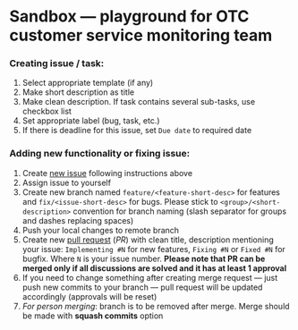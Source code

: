 # Sandbox — playground for OTC customer service monitoring team


### Creating issue / task:

1. Select appropriate template (if any)
1. Make short description as title
2. Make clean description. If task contains several sub-tasks, use checkbox list
3. Set appropriate label (bug, task, etc.)
4. If there is deadline for this issue, set `Due date` to required date

### Adding new functionality or fixing issue:

1. Create [new issue](https://github.com/opentelekomcloud-infra/customer-service-monitoring/issues) following instructions above
2. Assign issue to yourself
3. Create new branch named `feature/<feature-short-desc>` for features and `fix/<issue-short-desc>` for bugs.
    Please stick to `<group>/<short-description>` convention for branch naming (slash separator for groups and dashes replacing spaces)
4. Push your local changes to remote branch
5. Create new [pull request](https://github.com/opentelekomcloud-infra/customer-service-monitoring/pulls)
    (*PR*) with clean title, description mentioning your issue:
    `Implementing #N` for new features, `Fixing #N` or `Fixed #N` for bugfix. Where `N` is your issue number.
    **Please note that PR can be merged only if all discussions are solved and it has at least 1 approval**
6. If you need to change something after creating merge request — just push new commits to
    your branch — pull request will be updated accordingly (approvals will be reset)
7. *For person merging*: branch is to be removed after merge. Merge should be made with **squash commits** option
